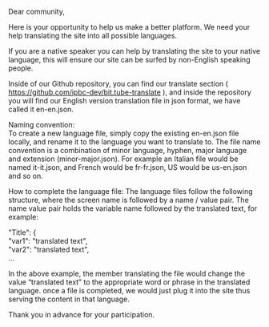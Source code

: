 Dear community, 

Here is your opportunity to help us make a better platform.  We need your help translating the site into all possible languages.  

If you are a native speaker you can help by translating the site to your native language, this will ensure our site can be surfed by non-English speaking people.  

Inside of our Github repository, you can find our translate section ( https://github.com/ipbc-dev/bit.tube-translate ), and inside the repository you will find our English version translation file in json format, we have called it en-en.json.

Naming convention:  
To create a new language file, simply copy the existing en-en.json file locally, and rename it to the language you want to translate to.  The file name convention is a combination of minor language, hyphen, major language and extension (minor-major.json).
For example an Italian file would be named it-it.json, and French would be fr-fr.json, US would be us-en.json and so on.

How to complete the language file:
The language files follow the following structure, where the screen name is followed by a name / value pair.
The name value pair holds the variable name followed by the translated text, for example:

"Title": {<br />
	"var1": "translated text",<br />
	"var2": "translated text",<br />
	…<br />
	
      
In the above example, the member translating the file would change the value “translated text” to the appropriate word or phrase in the translated language.  once a file is completed, we would just plug it into the site thus serving the content in that language. 

Thank you in advance for your participation.
